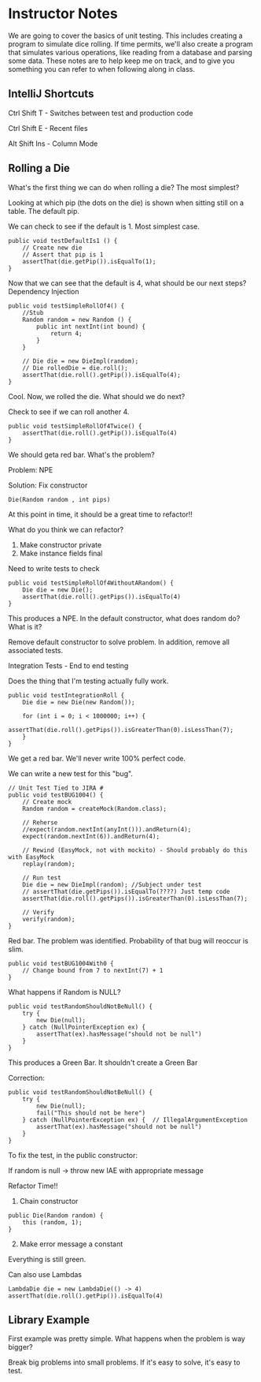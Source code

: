 # Instructor Notes

We are going to cover the basics of unit testing.  This includes creating a program to 
simulate dice rolling.  If time permits, we'll also create a program that simulates various 
operations, like reading from a database and parsing some data.  These notes are to help keep me on track, 
and to give you something you can refer to when following along in class.

## IntelliJ Shortcuts

Ctrl Shift T - Switches between test and production code

Ctrl Shift E - Recent files

Alt Shift Ins - Column Mode

## Rolling a Die

What's the first thing we can do when rolling a die?  The most simplest?

Looking at which pip (the dots on the die) is shown when sitting still on a table.  The default pip.

We can check to see if the default is 1.  Most simplest case.

```
public void testDefaultIs1 () {
    // Create new die
    // Assert that pip is 1
    assertThat(die.getPip()).isEqualTo(1);
}
```

Now that we can see that the default is 4, what should be our next steps?
	Dependency Injection

```
public void testSimpleRollOf4() {
    //Stub
    Random random = new Random () {
	    public int nextInt(int bound) {
            return 4;
        }
    }
    
    // Die die = new DieImpl(random);
    // Die rolledDie = die.roll();
    assertThat(die.roll().getPip()).isEqualTo(4);
}
```

Cool.  Now, we rolled the die.  What should we do next?

Check to see if we can roll another 4.

```
public void testSimpleRollOf4Twice() {
    assertThat(die.roll().getPip()).isEqualTo(4)
}
```

We should geta red bar.  What's the problem?

Problem: NPE

Solution: Fix constructor

```
Die(Random random , int pips)
```

At this point in time, it should be a great time to refactor!!

What do you think we can refactor?

1) Make constructor private
2) Make instance fields final

Need to write tests to check

```
public void testSimpleRollOf4WithoutARandom() {
    Die die = new Die();
    assertThat(die.roll().getPips()).isEqualTo(4)
}
```

This produces a NPE.  In the default constructor, what does random do?  What is it?

Remove default constructor to solve problem.  In addition, remove all associated tests.

Integration Tests - End to end testing

Does the thing that I'm testing actually fully work.

```
public void testIntegrationRoll {
    Die die = new Die(new Random());
    
    for (int i = 0; i < 1000000; i++) {
        assertThat(die.roll().getPips()).isGreaterThan(0).isLessThan(7);
    }
}
```

We get a red bar.  We'll never write 100% perfect code.

We can write a new test for this "bug".

```
// Unit Test Tied to JIRA #
public void testBUG1004() {
    // Create mock
    Random random = createMock(Random.class);
    
    // Reherse
    //expect(random.nextInt(anyInt())).andReturn(4);
    expect(random.nextInt(6)).andReturn(4);
    
    // Rewind (EasyMock, not with mockito) - Should probably do this with EasyMock
    replay(random);
    
    // Run test
    Die die = new DieImpl(random); //Subject under test
    // assertThat(die.getPips()).isEqualTo(????) Just temp code
    assertThat(die.roll().getPips()).isGreaterThan(0).isLessThan(7);
    
    // Verify
    verify(random);
}
```

Red bar.  The problem was identified.  Probability of that bug will reoccur is slim.

```
public void testBUG1004With0 {
    // Change bound from 7 to nextInt(7) + 1
}
```

What happens if Random is NULL?

```
public void testRandomShouldNotBeNull() {
    try {
        new Die(null);
    } catch (NullPointerException ex) {
        assertThat(ex).hasMessage("should not be null")
    }
}
```

This produces a Green Bar. It shouldn't create a Green Bar

Correction: 

```
public void testRandomShouldNotBeNull() {
    try {
        new Die(null);
        fail("This should not be here")
    } catch (NullPointerException ex) {  // IllegalArgumentException
        assertThat(ex).hasMessage("should not be null")
    }
}
```

To fix the test, in the public constructor:

If random is null -> throw new IAE with appropriate message

Refactor Time!!

1) Chain constructor

```
public Die(Random random) {
    this (random, 1);
}
```
2) Make error message a constant

Everything is still green.

Can also use Lambdas

```
LambdaDie die = new LambdaDie(() -> 4)
assertThat(die.roll().getPip()).isEqualTo(4)
```

## Library Example

First example was pretty simple.  What happens when the problem is way bigger?

Break big problems into small problems.  If it's easy to solve, it's easy to test.

